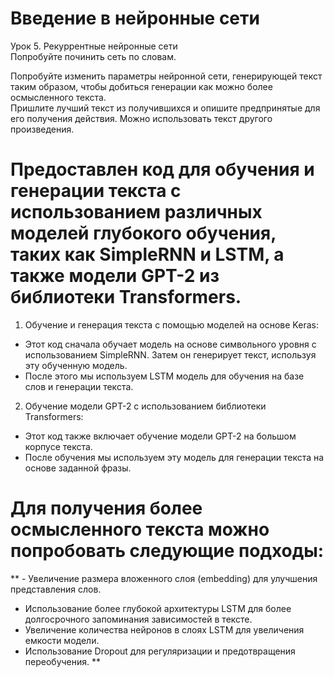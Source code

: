   # Введение в нейронные сети              
Урок 5. Рекуррентные нейронные сети               
Попробуйте починить сеть по словам.                 
                                 
Попробуйте изменить параметры нейронной сети, генерирующей текст таким образом, чтобы добиться генерации как можно более осмысленного текста.                 
Пришлите лучший текст из получившихся и опишите предпринятые для его получения действия. Можно использовать текст другого произведения.
                 
# Предоставлен код для обучения и генерации текста с использованием различных моделей глубокого обучения, таких как SimpleRNN и LSTM, а также модели GPT-2 из библиотеки Transformers.

1. Обучение и генерация текста с помощью моделей на основе Keras:

 - Этот код сначала обучает модель на основе символьного уровня с использованием SimpleRNN. Затем он генерирует текст, используя эту обученную модель.
 - После этого мы используем LSTM модель для обучения на базе слов и генерации текста.

2. Обучение модели GPT-2 с использованием библиотеки Transformers:

 - Этот код также включает обучение модели GPT-2 на большом корпусе текста.
 - После обучения мы используем эту модель для генерации текста на основе заданной фразы.

# Для получения более осмысленного текста можно попробовать следующие подходы:

** - Увеличение размера вложенного слоя (embedding) для улучшения представления слов.
- Использование более глубокой архитектуры LSTM для более долгосрочного запоминания зависимостей в тексте.
- Увеличение количества нейронов в слоях LSTM для увеличения емкости модели.
- Использование Dropout для регуляризации и предотвращения переобучения. **
